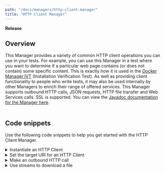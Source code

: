 ```yaml
---
path: "/docs/managers/http-client-manager"
title: "HTTP Client Manager"
---
```


**Release**

## Overview
This Manager provides a variety of common HTTP client                     operations you can use in your tests. For example, you                     can use this Manager in a test where you want to                     determine if a particular web page contains (or does not                     contain) some specific content. This is exactly how it is                     used in the <a href=                     "https://github.com/galasa-dev/managers/blob/master/galasa-managers-parent/galasa-managers-cloud-parent/dev.galasa.docker.manager.ivt/src/main/java/dev/galasa/docker/manager/ivt/DockerManagerIVT.java"                     target="_blank" rel="noopener noreferrer"> Docker Manager                     IVT</a> (Installation Verification Test). As well as                     providing client functionality to people who write tests,                     it may also be used internally by other Managers to                     enrich their range of offered services.                      This Manager supports outbound HTTP calls, JSON requests,                     HTTP file transfer and Web Services calls. SSL is                     supported.                     You can view the <a href=                     "https://javadoc.galasa.dev/dev/galasa/http/package-summary.html"                     target="_blank" rel="noopener noreferrer">Javadoc                     documentation for the Manager here</a>. <br>                     <br>




## Code snippets

Use the following code snippets to help you get started with the HTTP Client Manager.
 
<details><summary>Instantiate an HTTP Client</summary>

This code instantiates an HTTP Client.

```java
@HttpClient
public IHttpClient client;
```

You can just as simply instantiate multiple HTTP Clients.

```java
@HttpClient
public IHttpClient client1;

@HttpClient
public IHttpClient client2;
```

</details>

<details><summary>Set the target URI for an HTTP Client</summary>

This code sets an HTTP Client's target URI.

```java
@HttpClient
public IHttpClient client;

client.setURI("http://www.google.com");
```

You would typically use this call prior to, say, an outbound HTTP call
to retrieve the contents of a web page.

</details>

<details><summary>Make an outbound HTTP call</summary>

This code makes a get request to the given path.

```java
client.setURI(new URI("https://httpbin.org"));
String pageContent = client.getText("/get").getContent();
```

These two lines use the HTTPClient to perform a GET request against the URL https://httpbin.org/get.
The getText method is used as we want to retrieve the response as a string.  Alternatives for XML, JSON and JAXB objects exist.
There are also methods for the other HTTP verbs such as PUT, POST and DELETE

</details>

<details><summary>Use streams to download a file</summary>
The following code is an example of one way to download a file using streams.

```java
@HttpClient
public IHttpClient client;

File f = new File("/tmp/dev.galasa_0.7.0.jar");

client.setURI(new URI("https://p2.galasa.dev"));
CloseableHttpResponse response = client.getFile("/plugins/dev.galasa_0.7.0.jar");
InputStream in = response.getEntity().getContent();
OutputStream out = new FileOutputStream(f);
int count;
byte data[] = new byte[2048];
while((count = in.read(data)) != -1) {
   out.write(data, 0, count);
}
out.flush();
out.close();
```

The snippet begins by declaring `client` as before and `f`, an instance of `File`. The client's URI is set and its `getFile` method called to return `response` - an instance of `CloseableHttpResponse`.

The two streams `in` and `out` are declared and initialized and the data transferred from `in` to `out` in 2048 byte chunks, after which the output stream is flushed and then closed.

</details>


